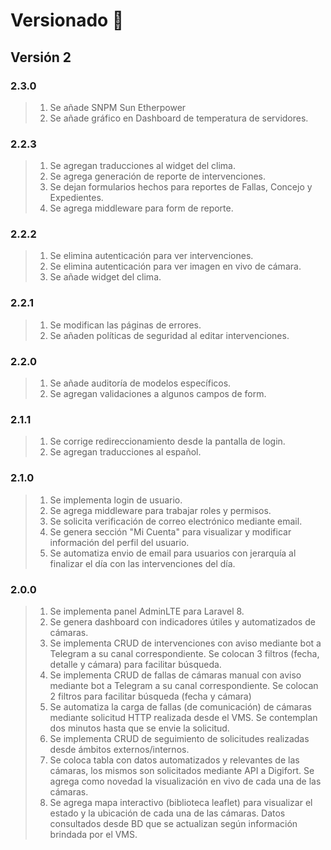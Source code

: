 # Versionado 📌
## Versión 2
### 2.3.0
> 1. Se añade SNPM Sun Etherpower
> 2. Se añade gráfico en Dashboard de temperatura de servidores.
### 2.2.3
> 1. Se agregan traducciones al widget del clima.
> 2. Se agrega generación de reporte de intervenciones.
> 3. Se dejan formularios hechos para reportes de Fallas, Concejo y Expedientes.
> 4. Se agrega middleware para form de reporte.
### 2.2.2
> 1. Se elimina autenticación para ver intervenciones.
> 2. Se elimina autenticación para ver imagen en vivo de cámara.
> 3. Se añade widget del clima.
### 2.2.1
> 1. Se modifican las páginas de errores.
> 2. Se añaden políticas de seguridad al editar intervenciones.
### 2.2.0
> 1. Se añade auditoría de modelos específicos.
> 2. Se agregan validaciones a algunos campos de form.
### 2.1.1
> 1. Se corrige redireccionamiento desde la pantalla de login.
> 2. Se agregan traducciones al español.
### 2.1.0
> 1. Se implementa login de usuario.
> 2. Se agrega middleware para trabajar roles y permisos.
> 3. Se solicita verificación de correo electrónico mediante email.
> 4. Se genera sección "Mi Cuenta" para visualizar y modificar información del perfil del usuario.
> 5. Se automatiza envio de email para usuarios con jerarquía al finalizar el día con las intervenciones del día.
### 2.0.0
>  1. Se implementa panel AdminLTE para Laravel 8.
>  2. Se genera dashboard con indicadores útiles y automatizados de cámaras.
>  3. Se implementa CRUD de intervenciones con aviso mediante bot a Telegram a su canal correspondiente. Se colocan 3 filtros (fecha, detalle y cámara) para facilitar búsqueda.
>  4. Se implementa CRUD de fallas de cámaras manual con aviso mediante bot a Telegram a su canal correspondiente. Se colocan 2 filtros para facilitar búsqueda (fecha y cámara)
>  5. Se automatiza la carga de fallas (de comunicación) de cámaras mediante solicitud HTTP realizada desde el VMS. Se contemplan dos minutos hasta que se envie la solicitud.
>  6. Se implementa CRUD de seguimiento de solicitudes realizadas desde ámbitos externos/internos.
>  7. Se coloca tabla con datos automatizados y relevantes de las cámaras, los mismos son solicitados mediante API a Digifort. Se agrega como novedad la visualización en vivo de cada una de las cámaras.
>  8. Se agrega mapa interactivo (biblioteca leaflet) para visualizar el estado y la ubicación de cada una de las cámaras. Datos consultados desde BD que se actualizan según información brindada por el VMS.
